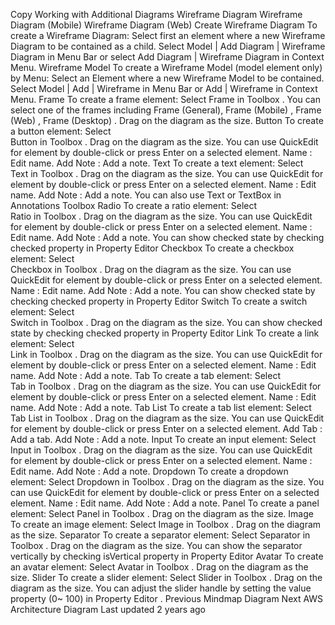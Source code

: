 Copy
Working with Additional Diagrams
Wireframe Diagram
Wireframe Diagram (Mobile)
Wireframe Diagram (Web)
Create Wireframe Diagram
To create a Wireframe Diagram:
Select first an element where a new Wireframe Diagram to be contained as a child.
Select 
Model | Add Diagram | Wireframe Diagram
 in Menu Bar or select 
Add Diagram | Wireframe Diagram
 in Context Menu.
Wireframe Model
To create a Wireframe Model (model element only) by Menu:
Select an Element where a new Wireframe Model to be contained.
Select 
Model | Add | Wireframe
 in Menu Bar or 
Add | Wireframe
 in Context Menu.
Frame
To create a frame element:
Select 
Frame 
in 
Toolbox
. You can select one of the frames including 
Frame
 (General), 
Frame (Mobile)
, 
Frame (Web)
, 
Frame (Desktop)
.
Drag on the diagram as the size.
Button
To create a button element:
Select  
Button 
in 
Toolbox
.
Drag on the diagram as the size.
You can use 
QuickEdit
 for element by double-click or press 
Enter
 on a selected element.
Name
 : Edit name.
Add Note
 : Add a note.
Text
To create a text element:
Select  
Text 
in 
Toolbox
.
Drag on the diagram as the size.
You can use 
QuickEdit
 for element by double-click or press 
Enter
 on a selected element.
Name
 : Edit name.
Add Note
 : Add a note.
You can also use 
Text
 or 
TextBox
 in 
Annotations Toolbox
Radio
To create a ratio element:
Select  
Ratio 
in 
Toolbox
.
Drag on the diagram as the size.
You can use 
QuickEdit
 for element by double-click or press 
Enter
 on a selected element.
Name
 : Edit name.
Add Note
 : Add a note.
You can show checked state by checking 
checked
 property in 
Property Editor
Checkbox
To create a checkbox element:
Select  
Checkbox 
in 
Toolbox
.
Drag on the diagram as the size.
You can use 
QuickEdit
 for element by double-click or press 
Enter
 on a selected element.
Name
 : Edit name.
Add Note
 : Add a note.
You can show checked state by checking 
checked
 property in 
Property Editor
Switch
To create a switch element:
Select  
Switch 
in 
Toolbox
.
Drag on the diagram as the size.
You can show checked state by checking 
checked
 property in 
Property Editor
Link
To create a link element:
Select  
Link 
in 
Toolbox
.
Drag on the diagram as the size.
You can use 
QuickEdit
 for element by double-click or press 
Enter
 on a selected element.
Name
 : Edit name.
Add Note
 : Add a note.
Tab
To create a tab element:
Select  
Tab 
in 
Toolbox
.
Drag on the diagram as the size.
You can use 
QuickEdit
 for element by double-click or press 
Enter
 on a selected element.
Name
 : Edit name.
Add Note
 : Add a note.
Tab List
To create a tab list element:
Select  
Tab List 
in 
Toolbox
.
Drag on the diagram as the size.
You can use 
QuickEdit
 for element by double-click or press 
Enter
 on a selected element.
Add Tab
 : Add a tab.
Add Note
 : Add a note.
Input
To create an input element:
Select  
Input 
in 
Toolbox
.
Drag on the diagram as the size.
You can use 
QuickEdit
 for element by double-click or press 
Enter
 on a selected element.
Name
 : Edit name.
Add Note
 : Add a note.
Dropdown
To create a dropdown element:
Select 
Dropdown 
in 
Toolbox
.
Drag on the diagram as the size.
You can use 
QuickEdit
 for element by double-click or press 
Enter
 on a selected element.
Name
 : Edit name.
Add Note
 : Add a note.
Panel
To create a panel element:
Select 
Panel 
in 
Toolbox
.
Drag on the diagram as the size.
Image
To create an image element:
Select 
Image 
in 
Toolbox
.
Drag on the diagram as the size.
Separator
To create a separator element:
Select 
Separator 
in 
Toolbox
.
Drag on the diagram as the size.
You can show the separator vertically by checking 
isVertical
 property in 
Property Editor
Avatar
To create an avatar element:
Select 
Avatar 
in 
Toolbox
.
Drag on the diagram as the size.
Slider
To create a slider element:
Select 
Slider 
in 
Toolbox
.
Drag on the diagram as the size.
You can adjust the slider handle by setting the 
value
 property (0~ 100) in 
Property Editor
.
Previous
Mindmap Diagram
Next
AWS Architecture Diagram
Last updated 
2 years ago